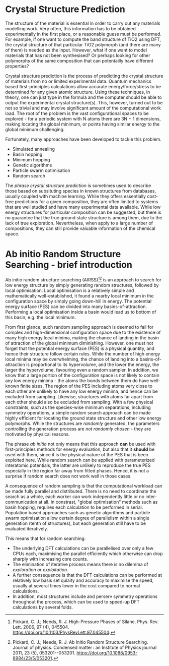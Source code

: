 # Crystal Structure Prediction

The structure of the material is essential in order to carry out any
materials modelling work. Very often, this information has to be
obtained experimentally in the first place, or a reasonable guess must
be performed. For example, if one want to compute the band structure of
TiO2 using DFT, the crystal structure of that particular TiO2 polymorph
(and there are many of them) is needed as the input. However, what if
one want to model materials that has not been synthesised? Or perhaps
looking for other polymorphs of the same composition that can
potentailly have different properties?

Crystal structure prediction is the process of predicting the crystal
structure of materials from no or limited experimental data. Quantum
mechanics based first-principles calculations allow accurate
energy/force/stress to be determined for any given atomic structure.
Using these techniques, in theory, one can just type in the formula and
the computer should be able to output the experimental crystal
structure(s). This, however, turned out to be not so trivial and may
involve significant amount of the computational work load. The root of
the problem is the vast configurational spaces to be explored - for a
periodic system with N atoms there are 3N + 1 dimensions, making
locating the global minimum, or points having similar energy to the
global minimum challenging.

Fortunately, many approaches have been developed to tackle this problem.

-   Simulated annealing
-   Basin hopping
-   Minimum hopping
-   Genetic algorithms
-   Particle swarm optimisation
-   Random search

The *phrase crystal structure prediction* is sometimes used to describe
those based on subsituting species in known structures from databases,
usually coupled with machine learning. While they offers essentially
cost-free predictions for a given composition, they are often limited
to systems that are well studied and have many experimental data available.
While low energy structures for particular composition
can be suggested, but there is no guarantee that the true ground state
structure is among them, due to the lack of true exploration.
Nevertheless, when apply to a large number of compositions, they can
still provide valuable information of the chemical space.

# Ab initio Random Structure Searching - brief introduction

Ab initio random structure searching (AIRSS)[^1][^2] is an approach to
search for low energy structure by simply generating random structures,
followed by local optimisation. Local optimisation is a relatively
simple and mathematically well-established, it found a nearby local
minimum in the configuration space by simply going down-hill in energy.
The potential energy surface (PES) can be divided into many
basins-of-attraction. Performing a local optimisation inside a basin
would lead us to bottom of this basin, e.g. the local minimum.

From first glance, such random sampling approach is deemed to fail for
complex and high-dimensional configuration space due to the existence of
many high energy local minima, making the chance of landing in the basin
of attraction of the global minimum diminishing. However, one must not
forget that the potential energy surface (PES) is a physical quantity,
and hence their structure follow certain rules. While the number of high
energy local minima may be overwhelming, the chance of landing into a
basins-of-attraction is proportional to its hypervolume, and the lower
the energy, the larger the hypervolume, favouring even a random sampler.
In addition, we know that a large portion of the configuration space is
not likely to contain any low energy minima - the atoms the bonds
between them do have well-known finite sizes. The region of the PES
including atoms very close to each other are unlikely to have any low
energy minima, and hence can be excluded from sampling. Likewise,
structures with atoms far apart from each other should also be excluded
from sampling. With a few physical constraints, such as the species-wise
minimum separations, including symmetry operations, a simple random
search approach can be made highly efficient for locating the ground
state structure and other low energy polymorphs. While the structures
are *randomly* generated, the parameters controlling the generation
process are *not randomly chosen* - they are motivated by physical
reasons.

The phrase *ab initio* not only means that this approach **can** be used
with first-principles methods for energy evaluation, but also that it
**should** be used with them, since it is the physical nature of the PES
that is been exploited here. While random search can be applied with
parameterized interatomic potentials, the latter are unlikely to
reproduce the true PES especially in the region far away from fitted
phases. Hence, it is not a surprise if random search does not work well
in those cases.

A consequence of random sampling is that the computational workload can
be made fully parallel and distributed. There is no need to coordinate
the search as a whole, each worker can work independently little or no
inter-communication at all. In constrast, \"global optimisation\"
methods such as basin hopping, requires each calculation to be performed
in serial. Population based approaches such as genetic algorithms and
particle swarm optimisation allow certain degree of parallelism within a
single generation (tenth of structures), but each generation still have
to be evaluated iteratively.

This means that for random searching:

-   The underlying DFT calculations can be parallelised over only a few
    CPUs each, maximising the parallel efficiently which otherwise can
    drop sharply with increasing core counts.
-   The elimination of iterative process means there is no dilemma of
    *exploration or exploitation*.
-   A further consequence is that the DFT calculations can be performed
    at relatively low basis set qulaity and accuracy to maximise the
    speed, usually at several times lower in the cost compared to normal
    calculations.
-   In addition, most structures include and perserv symmetry operations
    throughout the process, which can be used to speed-up DFT
    calculations by several folds.

[^1]: Pickard, C. J.; Needs, R. J. High-Pressure Phases of Silane. Phys.
    Rev. Lett. 2006, 97 (4), 045504.
    <https://doi.org/10.1103/PhysRevLett.97.045504>.

[^2]: Pickard, C. J.; Needs, R. J. Ab Initio Random Structure Searching.
    Journal of physics. Condensed matter : an Institute of Physics
    journal 2011, 23 (5), 053201--053201.
    <https://doi.org/10.1088/0953-8984/23/5/053201>.
